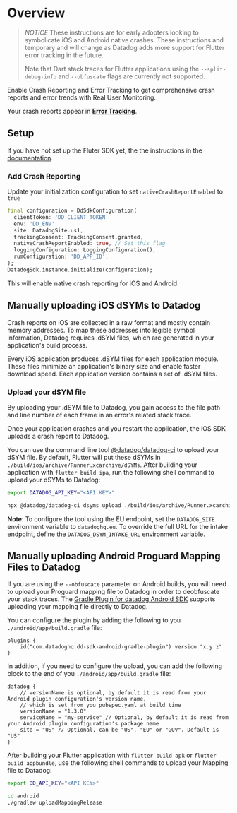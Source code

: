 # Overview

> *NOTICE* These instructions are for early adopters looking to symbolicate iOS and Android native crashes. These instructions and temporary and will change as Datadog adds more support for Flutter error tracking in the future.
> 
> Note that Dart stack traces for Flutter applications using the `--split-debug-info` and `--obfuscate` flags are currently not supported.
>

Enable Crash Reporting and Error Tracking to get comprehensive crash reports and error trends with Real User Monitoring. 

Your crash reports appear in [**Error Tracking**][8].

## Setup

If you have not set up the Fluter SDK yet, the the instructions in the [documentation][2].

### Add Crash Reporting

Update your initialization configuration to set `nativeCrashReportEnabled` to `true`

```dart
final configuration = DdSdkConfiguration(
  clientToken: 'DD_CLIENT_TOKEN'
  env: 'DD_ENV'
  site: DatadogSite.us1,
  trackingConsent: TrackingConsent.granted,
  nativeCrashReportEnabled: true, // Set this flag
  loggingConfiguration: LoggingConfiguration(),
  rumConfiguration: 'DD_APP_ID',
);
DatadogSdk.instance.initialize(configuration);
```

This will enable native crash reporting for iOS and Android.

## Manually uploading iOS dSYMs to Datadog

Crash reports on iOS are collected in a raw format and mostly contain memory addresses. To map these addresses into legible symbol information, Datadog requires .dSYM files, which are generated in your application's build process.

Every iOS application produces .dSYM files for each application module. These files minimize an application's binary size and enable faster download speed. Each application version contains a set of .dSYM files. 

### Upload your dSYM file

By uploading your .dSYM file to Datadog, you gain access to the file path and line number of each frame in an error's related stack trace.

Once your application crashes and you restart the application, the iOS SDK uploads a crash report to Datadog. 

You can use the command line tool [@datadog/datadog-ci][5] to upload your dSYM file. By default, Flutter will put these dSYMs in `./build/ios/archive/Runner.xcarchive/dSYMs`. After building your application with `flutter build ipa`, run the following shell command to upload your dSYMs to Datadog:

```sh
export DATADOG_API_KEY="<API KEY>"

npx @datadog/datadog-ci dsyms upload ./build/ios/archive/Runner.xcarchive/dSYMs
```

**Note**: To configure the tool using the EU endpoint, set the `DATADOG_SITE` environment variable to `datadoghq.eu`. To override the full URL for the intake endpoint, define the `DATADOG_DSYM_INTAKE_URL` environment variable. 


## Manually uploading Android Proguard Mapping Files to Datadog

If you are using the `--obfuscate` parameter on Android builds, you will need to upload your Proguard mapping file to Datadog in order to deobfuscate your stack traces. The [Gradle Plugin for datadog Android SDK][1] supports uploading your mapping file directly to Datadog.

You can configure the plugin by adding the following to you `./android/app/build.gradle` file:

```
plugins {
    id("com.datadoghq.dd-sdk-android-gradle-plugin") version "x.y.z"
}
```

In addition, if you need to configure the upload, you can add the following block to the end of you `./android/app/build.gradle` file:

```
datadog {
    // versionName is optional, by default it is read from your Android plugin configuration's version name,
    // which is set from you pubspec.yaml at build time
    versionName = "1.3.0" 
    serviceName = "my-service" // Optional, by default it is read from your Android plugin configuration's package name
    site = "US" // Optional, can be "US", "EU" or "GOV". Default is "US"
}
```

After building your Flutter application with `flutter build apk` or `flutter build appbundle`, use the following shell commands to upload your Mapping file to Datadog:

```sh
export DD_API_KEY="<API KEY>"

cd android
./gradlew uploadMappingRelease
```

[1]: https://github.com/DataDog/dd-sdk-android-gradle-plugin
[2]: https://docs.datadoghq.com/real_user_monitoring/flutter/#setup
[5]: https://www.npmjs.com/package/@datadog/datadog-ci
[8]: https://app.datadoghq.com/rum/error-tracking
